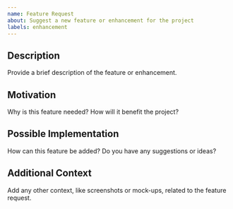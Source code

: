 ```yaml
---
name: Feature Request
about: Suggest a new feature or enhancement for the project
labels: enhancement
---
```


## Description
Provide a brief description of the feature or enhancement.

## Motivation
Why is this feature needed? How will it benefit the project?

## Possible Implementation
How can this feature be added? Do you have any suggestions or ideas?

## Additional Context
Add any other context, like screenshots or mock-ups, related to the feature request.
